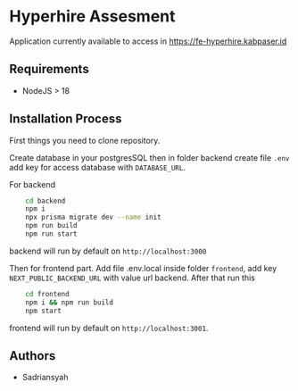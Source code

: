 
# Hyperhire Assesment

Application currently available to access in https://fe-hyperhire.kabpaser.id
## Requirements
- NodeJS > 18

## Installation Process
First things you need to clone repository.

Create database in your postgresSQL then in folder backend create file `.env` add key for access database with `DATABASE_URL`.

For backend
```bash
    cd backend
    npm i
    npx prisma migrate dev --name init
    npm run build
    npm run start
```
backend will run by default on `http://localhost:3000`

Then for frontend part. Add file .env.local inside folder `frontend`, add key `NEXT_PUBLIC_BACKEND_URL` with value url backend. After that run this

```bash
    cd frontend
    npm i && npm run build
    npm start
```
frontend will run by default on `http://localhost:3001`.

## Authors

- Sadriansyah

